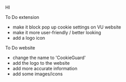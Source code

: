 HI

To Do extension
- make it block pop up cookie settings on VU website
- make it more user-friendly / better looking
- add a logo icon

To Do website
- change the name to 'CookieGuard'
- add the logo to the website
- add more accurate information
- add some images/icons
